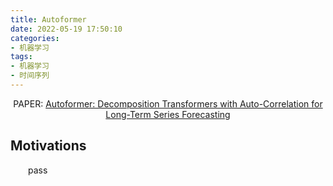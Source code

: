 ```yaml
---
title: Autoformer
date: 2022-05-19 17:50:10
categories:
- 机器学习
tags:
- 机器学习
- 时间序列
---
```


<center>PAPER: <a href="https://arxiv.org/abs/2106.13008">Autoformer: Decomposition Transformers with Auto-Correlation for Long-Term Series Forecasting</a></center>

## Motivations
&emsp;&emsp;pass
